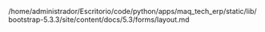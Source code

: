/home/administrador/Escritorio/code/python/apps/maq_tech_erp/static/lib/bootstrap-5.3.3/site/content/docs/5.3/forms/layout.md